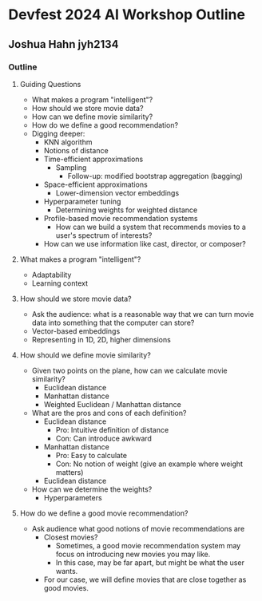 # Devfest 2024 AI Workshop Outline
## Joshua Hahn jyh2134

### Outline
1. Guiding Questions
    - What makes a program "intelligent"?
    - How should we store movie data?
    - How can we define movie similarity?
    - How do we define a good recommendation?
    - Digging deeper:
        - KNN algorithm
        - Notions of distance
        - Time-efficient approximations
            - Sampling
                - Follow-up: modified bootstrap aggregation (bagging)
        - Space-efficient approximations
            - Lower-dimension vector embeddings
        - Hyperparameter tuning
            - Determining weights for weighted distance
        - Profile-based movie recommendation systems
            - How can we build a system that recommends movies to a user's spectrum of interests?
        - How can we use information like cast, director, or composer?

2. What makes a program "intelligent"?
    - Adaptability
    - Learning context

3. How should we store movie data?
    - Ask the audience: what is a reasonable way that we can turn movie data into something that the computer can store?
    - Vector-based embeddings
    - Representing in 1D, 2D, higher dimensions

4. How should we define movie similarity?
    - Given two points on the plane, how can we calculate movie similarity?
        - Euclidean distance
        - Manhattan distance
        - Weighted Euclidean / Manhattan distance
    - What are the pros and cons of each definition?
        - Euclidean distance
            - Pro: Intuitive definition of distance
            - Con: Can introduce awkward 
        - Manhattan distance
            - Pro: Easy to calculate
            - Con: No notion of weight (give an example where weight matters)
        - Euclidean distance
    - How can we determine the weights?
        - Hyperparameters

5. How do we define a good movie recommendation?
    - Ask audience what good notions of movie recommendations are
        - Closest movies?
            - Sometimes, a good movie recommendation system may focus on introducing new movies you may like.
            - In this case, may be far apart, but might be what the user wants.
        - For our case, we will define movies that are close together as good movies.
